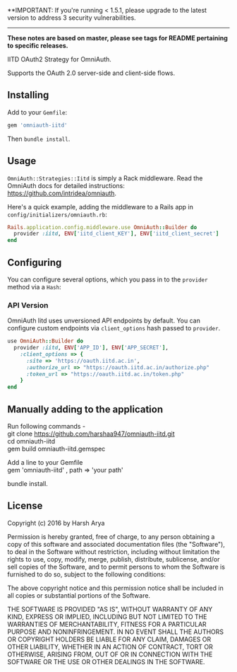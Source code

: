 **IMPORTANT: If you're running < 1.5.1, please upgrade to the latest version to address 3 security vulnerabilities.


---
**These notes are based on master, please see tags for README pertaining to specific releases.**

IITD OAuth2 Strategy for OmniAuth.

Supports the OAuth 2.0 server-side and client-side flows. 

## Installing

Add to your `Gemfile`:

```ruby
gem 'omniauth-iitd'
```

Then `bundle install`.

## Usage

`OmniAuth::Strategies::Iitd` is simply a Rack middleware. Read the OmniAuth docs for detailed instructions: https://github.com/intridea/omniauth.

Here's a quick example, adding the middleware to a Rails app in `config/initializers/omniauth.rb`:

```ruby
Rails.application.config.middleware.use OmniAuth::Builder do
  provider :iitd, ENV['iitd_client_KEY'], ENV['iitd_client_secret']
end
```



## Configuring

You can configure several options, which you pass in to the `provider` method via a `Hash`:





### API Version

OmniAuth Iitd uses unversioned API endpoints by default. You can configure custom endpoints via `client_options` hash passed to `provider`.

```ruby
use OmniAuth::Builder do
  provider :iitd, ENV['APP_ID'], ENV['APP_SECRET'],
    :client_options => {
      :site => 'https://oauth.iitd.ac.in',
      :authorize_url => "https://oauth.iitd.ac.in/authorize.php"
	  :token_url => "https://oauth.iitd.ac.in/token.php"
    }
end
```
## Manually adding to the application 

Run following commands -  
git clone https://github.com/harshaa947/omniauth-iitd.git  
cd omniauth-iitd  
gem build omniauth-iitd.gemspec

Add a line to your Gemfile  
gem 'omniauth-iitd' , path => 'your path'

bundle install.

## License

Copyright (c) 2016 by Harsh Arya

Permission is hereby granted, free of charge, to any person obtaining a copy of this software and associated documentation files (the "Software"), to deal in the Software without restriction, including without limitation the rights to use, copy, modify, merge, publish, distribute, sublicense, and/or sell copies of the Software, and to permit persons to whom the Software is furnished to do so, subject to the following conditions:

The above copyright notice and this permission notice shall be included in all copies or substantial portions of the Software.

THE SOFTWARE IS PROVIDED "AS IS", WITHOUT WARRANTY OF ANY KIND, EXPRESS OR IMPLIED, INCLUDING BUT NOT LIMITED TO THE WARRANTIES OF MERCHANTABILITY, FITNESS FOR A PARTICULAR PURPOSE AND NONINFRINGEMENT. IN NO EVENT SHALL THE AUTHORS OR COPYRIGHT HOLDERS BE LIABLE FOR ANY CLAIM, DAMAGES OR OTHER LIABILITY, WHETHER IN AN ACTION OF CONTRACT, TORT OR OTHERWISE, ARISING FROM, OUT OF OR IN CONNECTION WITH THE SOFTWARE OR THE USE OR OTHER DEALINGS IN THE SOFTWARE.


